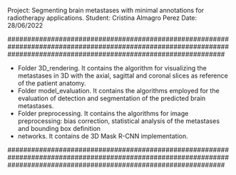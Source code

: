 
Project: Segmenting brain metastases with minimal annotations for radiotherapy applications.
Student: Cristina Almagro Perez
Date: 28/06/2022

#######################################################################################################################################################################

- Folder 3D_rendering. It contains the algorithm for visualizing the metastases in 3D with the axial, sagittal and coronal slices as reference of the patient anatomy.
- Folder model_evaluation. It contains the algorithms employed for the evaluation of detection and segmentation of the predicted brain metastases.
- Folder preprocessing. It contains the algorithms for image preprocessing: bias correction, statistical analysis of the metastases and bounding box definition
- networks. It contains de 3D Mask R-CNN implementation.

#######################################################################################################################################################################
